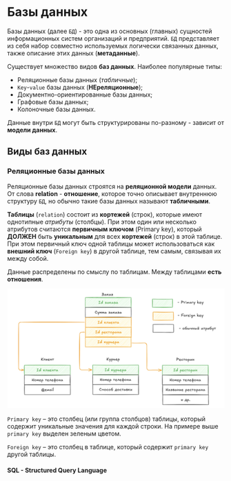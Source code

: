 # Базы данных

Базы данных (далее `БД`) - это одна из основных (главных) сущностей информационных систем организаций и предприятий. `БД` представляет из себя набор совместно используемых логически связанных данных, также описание этих данных (**метаданные**).

Существует множество видов **баз данных**. Наиболее популярные типы:

- Реляционные базы данных (*табличные*);
- `Key`-`value` базы данных (**НЕреляционные**);
- Документно-ориентированные базы данных;
- Графовые базы данных;
- Колоночные базы данных.

Данные внутри `БД` могут быть структурированы по-разному - зависит от **модели данных**.
## Виды баз данных

### Реляционные базы данных

Реляционные базы данных строятся на **реляционной модели** данных. От слова **relation** - **отношение**, которое точно описывает внутреннюю структуру `БД`, но обычно такие базы данных называют **табличными**. 

**Таблицы** (`relation`) состоит из **кортежей** (строк), которые имеют однотипные *атрибуты* (столбцы). При этом один или несколько атрибутов считаются **первичным ключом** (Primary key), который **ДОЛЖЕН** быть **уникальным** для всех **кортежей** (строк) в этой таблице. При этом первичный ключ одной таблицы может использоваться как **внешний ключ** (`Foreign key`) в другой таблице, тем самым, связывая их между собой. 

Данные распределены по смыслу по таблицам. Между таблицами **есть отношения**.

![1761023848084](image/introduction/1761023848084.png)

`Primary key` – это столбец (или группа столбцов) таблицы, который содержит уникальные значения для каждой строки. На примере выше `primary key` выделен зеленым цветом.

`Foreign key` – это столбец в таблице, который содержит `primary key` другой таблицы.

#### SQL - Structured Query Language
